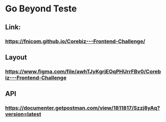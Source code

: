 # Go Beyond Teste

## Link: 
### https://fnicom.github.io/Corebiz---Frontend-Challenge/

##  Layout
### https://www.figma.com/file/awhTJyKgrjEOqPHUrrFBv0/Corebiz---Frontend-Challenge

##  API
### https://documenter.getpostman.com/view/1811817/Szzj8yAq?version=latest